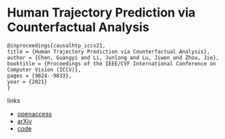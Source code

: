 # Human Trajectory Prediction via Counterfactual Analysis

```
@inproceedings{causalhtp_iccv21,
title = {Human Trajectory Prediction via Counterfactual Analysis},
author = {Chen, Guangyi and Li, Junlong and Lu, Jiwen and Zhou, Jie},
booktitle = {Proceedings of the IEEE/CVF International Conference on Computer Vision (ICCV)},
pages = {9824--9833},
year = {2021}
}
```

links
- [openaccess](http://openaccess.thecvf.com//content/ICCV2021/html/Chen_Human_Trajectory_Prediction_via_Counterfactual_Analysis_ICCV_2021_paper.html)
- [arXiv](https://arxiv.org/abs/2107.14202)
- [code](https://github.com/CHENGY12/CausalHTP)
